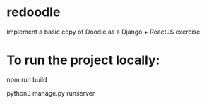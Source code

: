 # redoodle
Implement a basic copy of Doodle as a Django + ReactJS exercise.

# To run the project locally:
npm run build

python3 manage.py runserver


